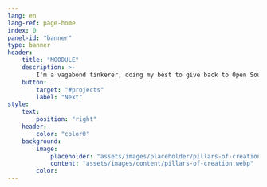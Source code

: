 ```yaml
---
lang: en
lang-ref: page-home
index: 0
panel-id: "banner"
type: banner
header:
    title: "MOODULE"
    description: >-
        I'm a vagabond tinkerer, doing my best to give back to Open Source. <br/><br/> I have a kink for tensors, I love functional programming and processing signals for hidden meaning. <br/><br/>I spend what's left of my time in remote places, they bring me back to the present to feel and think my way, literally.<br/><br/>~~~~~~~~*\o/~~~~~/\*~~~~~~~
    button:
        target: "#projects"
        label: "Next"
style:
    text:
        position: "right"
    header:
        color: "color0"
    background:
        image:
            placeholder: "assets/images/placeholder/pillars-of-creation.webp"
            content: "assets/images/content/pillars-of-creation.webp"
        color:
---
```


